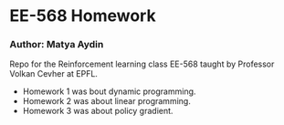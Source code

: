 # EE-568 Homework

### Author: Matya Aydin

Repo for the Reinforcement learning class EE-568 taught by Professor Volkan Cevher at EPFL.

* Homework 1 was bout dynamic programming.
* Homework 2 was about linear programming.
* Homework 3 was about policy gradient.